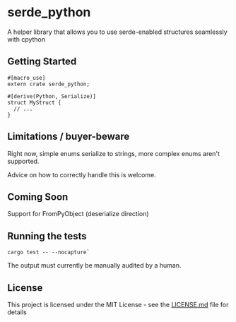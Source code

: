 # serde_python

A helper library that allows you to use serde-enabled structures seamlessly with cpython

## Getting Started

```
#[macro_use]
extern crate serde_python;

#[derive(Python, Serialize)]
struct MyStruct {
  // ...
}
```

## Limitations / buyer-beware

Right now, simple enums serialize to strings, more complex enums aren't supported.

Advice on how to correctly handle this is welcome.

## Coming Soon

Support for FromPyObject (deserialize direction)

## Running the tests

```
cargo test -- --nocapture`
```

The output must currently be manually audited by a human.

## License

This project is licensed under the MIT License - see the [LICENSE.md](LICENSE.md) file for details

